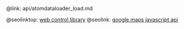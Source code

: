 @link: api/atomdataloader_load.md

@seolinktop: [web control library](https://webix.com)
@seolink: [google maps javascript api](https://webix.com/widget/maps/)